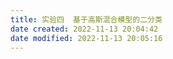 ```yaml
---
title: 实验四  基于高斯混合模型的二分类
date created: 2022-11-13 20:04:42
date modified: 2022-11-13 20:05:16
---
```

